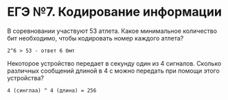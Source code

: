 # ЕГЭ №7. Кодирование информации
В соревновании участвуют 53 атлета. Какое минимальное количество бит необходимо, чтобы кодировать номер каждого атлета?
```
2^6 > 53 - ответ 6 бмт
```
Некоторое устройство передает в секунду один из 4 сигналов. Сколько различных сообщений длиной в 4 с можно передать при помощи этого устройства?
```
4 (синглаа) ^ 4 (длина) = 256
```

